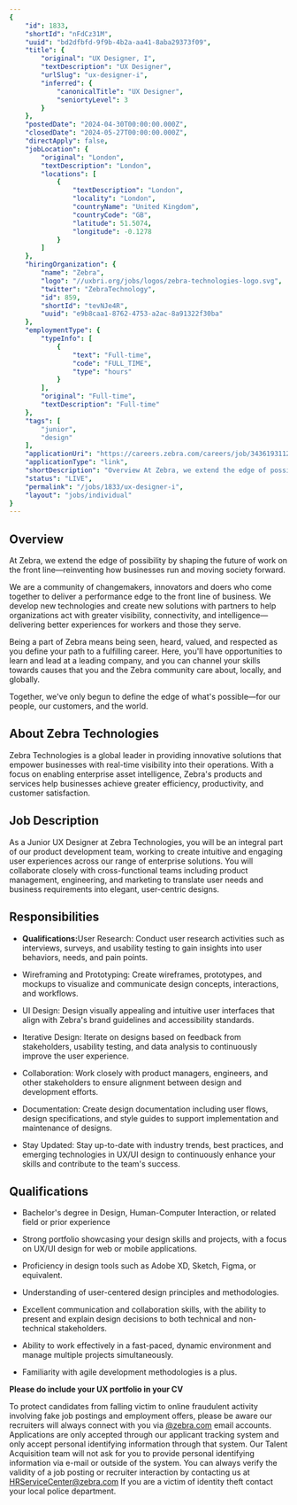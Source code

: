 ```yaml
---
{
	"id": 1833,
	"shortId": "nFdCz31M",
	"uuid": "bd2dfbfd-9f9b-4b2a-aa41-8aba29373f09",
	"title": {
		"original": "UX Designer, I",
		"textDescription": "UX Designer",
		"urlSlug": "ux-designer-i",
		"inferred": {
			"canonicalTitle": "UX Designer",
			"seniortyLevel": 3
		}
	},
	"postedDate": "2024-04-30T00:00:00.000Z",
	"closedDate": "2024-05-27T00:00:00.000Z",
	"directApply": false,
	"jobLocation": {
		"original": "London",
		"textDescription": "London",
		"locations": [
			{
				"textDescription": "London",
				"locality": "London",
				"countryName": "United Kingdom",
				"countryCode": "GB",
				"latitude": 51.5074,
				"longitude": -0.1278
			}
		]
	},
	"hiringOrganization": {
		"name": "Zebra",
		"logo": "//uxbri.org/jobs/logos/zebra-technologies-logo.svg",
		"twitter": "ZebraTechnology",
		"id": 859,
		"shortId": "tevNJe4R",
		"uuid": "e9b8caa1-8762-4753-a2ac-8a91322f30ba"
	},
	"employmentType": {
		"typeInfo": [
			{
				"text": "Full-time",
				"code": "FULL_TIME",
				"type": "hours"
			}
		],
		"original": "Full-time",
		"textDescription": "Full-time"
	},
	"tags": [
		"junior",
		"design"
	],
	"applicationUri": "https://careers.zebra.com/careers/job/343619311293?pid=343619311293&domain=zebra.com&sort_by=relevance&show_multiple=false#apply",
	"applicationType": "link",
	"shortDescription": "Overview At Zebra, we extend the edge of possibility by shaping the future of work on the front line—reinventing how businesses run and moving society forward. We are a community of changemakers,",
	"status": "LIVE",
	"permalink": "/jobs/1833/ux-designer-i",
	"layout": "jobs/individual"
}
---
```

<h2>Overview</h2><p>At Zebra, we extend the edge of possibility by shaping the future of work on the front line—reinventing how businesses run and moving society forward.</p><p>We are a community of changemakers, innovators and doers who come together to deliver a performance edge to the front line of business. We develop new technologies and create new solutions with partners to help organizations act with greater visibility, connectivity, and intelligence—delivering better experiences for workers and those they serve.</p><p>Being a part of Zebra means being seen, heard, valued, and respected as you define your path to a fulfilling career. Here, you'll have opportunities to learn and lead at a leading company, and you can channel your skills towards causes that you and the Zebra community care about, locally, and globally.</p><p>Together, we've only begun to define the edge of what's possible—for our people, our customers, and the world.</p><h2>About Zebra Technologies</h2><p>Zebra Technologies is a global leader in providing innovative solutions that empower businesses with real-time visibility into their operations. With a focus on enabling enterprise asset intelligence, Zebra's products and services help businesses achieve greater efficiency, productivity, and customer satisfaction.</p><h2>Job Description</h2><p>As a Junior UX Designer at Zebra Technologies, you will be an integral part of our product development team, working to create intuitive and engaging user experiences across our range of enterprise solutions. You will collaborate closely with cross-functional teams including product management, engineering, and marketing to translate user needs and business requirements into elegant, user-centric designs.</p><h2>Responsibilities</h2><ul><li><p><strong>Qualifications:</strong>User Research: Conduct user research activities such as interviews, surveys, and usability testing to gain insights into user behaviors, needs, and pain points.</p></li><li><p>Wireframing and Prototyping: Create wireframes, prototypes, and mockups to visualize and communicate design concepts, interactions, and workflows.</p></li><li><p>UI Design: Design visually appealing and intuitive user interfaces that align with Zebra's brand guidelines and accessibility standards.</p></li><li><p>Iterative Design: Iterate on designs based on feedback from stakeholders, usability testing, and data analysis to continuously improve the user experience.</p></li><li><p>Collaboration: Work closely with product managers, engineers, and other stakeholders to ensure alignment between design and development efforts.</p></li><li><p>Documentation: Create design documentation including user flows, design specifications, and style guides to support implementation and maintenance of designs.</p></li><li><p>Stay Updated: Stay up-to-date with industry trends, best practices, and emerging technologies in UX/UI design to continuously enhance your skills and contribute to the team's success.</p></li></ul><h2>Qualifications</h2><ul><li><p>Bachelor's degree in Design, Human-Computer Interaction, or related field or prior experience</p></li><li><p>Strong portfolio showcasing your design skills and projects, with a focus on UX/UI design for web or mobile applications.</p></li><li><p>Proficiency in design tools such as Adobe XD, Sketch, Figma, or equivalent.</p></li><li><p>Understanding of user-centered design principles and methodologies.</p></li><li><p>Excellent communication and collaboration skills, with the ability to present and explain design decisions to both technical and non-technical stakeholders.</p></li><li><p>Ability to work effectively in a fast-paced, dynamic environment and manage multiple projects simultaneously.</p></li><li><p>Familiarity with agile development methodologies is a plus.</p></li></ul><p><strong>Please do include your UX portfolio in your CV</strong></p><p>To protect candidates from falling victim to online fraudulent activity involving fake job postings and employment offers, please be aware our recruiters will always connect with you via <a target="_blank" rel="noopener noreferrer nofollow" href="https://www.zebra.com/ap/en.html">@zebra.com</a> email accounts. Applications are only accepted through our applicant tracking system and only accept personal identifying information through that system. Our Talent Acquisition team will not ask for you to provide personal identifying information via e-mail or outside of the system. You can always verify the validity of a job posting or recruiter interaction by contacting us at <a target="_blank" rel="noopener noreferrer nofollow" href="mailto:HRServiceCenter@zebra.com">HRServiceCenter@zebra.com</a> If you are a victim of identity theft contact your local police department.</p>
